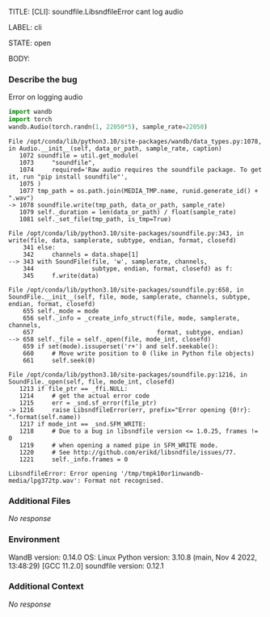 TITLE:
[CLI]: soundfile.LibsndfileError cant log audio

LABEL:
cli

STATE:
open

BODY:
### Describe the bug

<!--- Description of the issue below  -->
Error on logging audio

<!--- A minimal code snippet between the quotes below  -->
```python
import wandb
import torch
wandb.Audio(torch.randn(1, 22050*5), sample_rate=22050)
```

<!--- A full traceback of the exception in the quotes below -->
```shell
File /opt/conda/lib/python3.10/site-packages/wandb/data_types.py:1078, in Audio.__init__(self, data_or_path, sample_rate, caption)
   1072 soundfile = util.get_module(
   1073     "soundfile",
   1074     required='Raw audio requires the soundfile package. To get it, run "pip install soundfile"',
   1075 )
   1077 tmp_path = os.path.join(MEDIA_TMP.name, runid.generate_id() + ".wav")
-> 1078 soundfile.write(tmp_path, data_or_path, sample_rate)
   1079 self._duration = len(data_or_path) / float(sample_rate)
   1081 self._set_file(tmp_path, is_tmp=True)

File /opt/conda/lib/python3.10/site-packages/soundfile.py:343, in write(file, data, samplerate, subtype, endian, format, closefd)
    341 else:
    342     channels = data.shape[1]
--> 343 with SoundFile(file, 'w', samplerate, channels,
    344                subtype, endian, format, closefd) as f:
    345     f.write(data)

File /opt/conda/lib/python3.10/site-packages/soundfile.py:658, in SoundFile.__init__(self, file, mode, samplerate, channels, subtype, endian, format, closefd)
    655 self._mode = mode
    656 self._info = _create_info_struct(file, mode, samplerate, channels,
    657                                  format, subtype, endian)
--> 658 self._file = self._open(file, mode_int, closefd)
    659 if set(mode).issuperset('r+') and self.seekable():
    660     # Move write position to 0 (like in Python file objects)
    661     self.seek(0)

File /opt/conda/lib/python3.10/site-packages/soundfile.py:1216, in SoundFile._open(self, file, mode_int, closefd)
   1213 if file_ptr == _ffi.NULL:
   1214     # get the actual error code
   1215     err = _snd.sf_error(file_ptr)
-> 1216     raise LibsndfileError(err, prefix="Error opening {0!r}: ".format(self.name))
   1217 if mode_int == _snd.SFM_WRITE:
   1218     # Due to a bug in libsndfile version <= 1.0.25, frames != 0
   1219     # when opening a named pipe in SFM_WRITE mode.
   1220     # See http://github.com/erikd/libsndfile/issues/77.
   1221     self._info.frames = 0

LibsndfileError: Error opening '/tmp/tmpk10or1inwandb-media/lpg372tp.wav': Format not recognised.
```


### Additional Files

_No response_

### Environment

WandB version: 0.14.0
OS: Linux
Python version: 3.10.8 (main, Nov  4 2022, 13:48:29) [GCC 11.2.0]
soundfile version: 0.12.1

### Additional Context

_No response_

